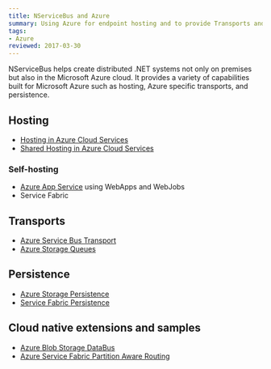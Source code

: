 ```yaml
---
title: NServiceBus and Azure
summary: Using Azure for endpoint hosting and to provide Transports and Persistence
tags:
- Azure
reviewed: 2017-03-30
---
```


NServiceBus helps create distributed .NET systems not only on premises but also in the Microsoft Azure cloud. It provides a variety of capabilities built for Microsoft Azure such as hosting, Azure specific transports, and persistence.


## Hosting

 * [Hosting in Azure Cloud Services](/nservicebus/hosting/cloud-services-host/)
 * [Shared Hosting in Azure Cloud Services](/samples/azure/shared-host/)


### Self-hosting

 * [Azure App Service](/samples/show-case/cloud-azure/) using WebApps and WebJobs
 * Service Fabric


## Transports

 * [Azure Service Bus Transport](/nservicebus/azure-service-bus/)
 * [Azure Storage Queues](/nservicebus/azure-storage-queues/)


## Persistence

 * [Azure Storage Persistence](/persistence/azure-storage-persistence/)
 * [Service Fabric Persistence](/persistence/service-fabric/)


## Cloud native extensions and samples

 * [Azure Blob Storage DataBus](/samples/azure/blob-storage-databus/)
 * [Azure Service Fabric Partition Aware Routing](/samples/azure/azure-service-fabric-routing/)
